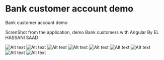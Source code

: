 # Bank customer account demo
 Bank customer account demo


ScrenShot from the application, demo Bank customers with Angular By EL HASSANI SAAD


<img src="https://www.linkpicture.com/q/Capture01_1.png" alt="Alt text" title="Optional title">


<img src="https://imgtr.ee/images/2023/03/23/9q8yQ.png" alt="Alt text" title="Optional title">


<img src="https://imgtr.ee/images/2023/03/23/9qvob.png" alt="Alt text" title="Optional title">



<img src="https://imgtr.ee/images/2023/03/23/9q2D7.png" alt="Alt text" title="Optional title">



<img src="https://imgtr.ee/images/2023/03/23/9qw4A.png" alt="Alt text" title="Optional title">



<img src="https://imgtr.ee/images/2023/03/23/9q1g2.png" alt="Alt text" title="Optional title">


<img src="https://imgtr.ee/images/2023/03/23/9qpxx.png" alt="Alt text" title="Optional title">



<img src="https://imgtr.ee/images/2023/03/23/9qDjJ.png" alt="Alt text" title="Optional title">



<img src="https://imgtr.ee/images/2023/03/23/9qQyi.png" alt="Alt text" title="Optional title">
